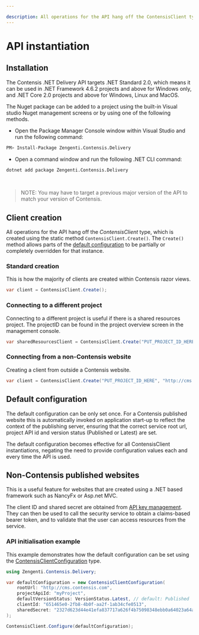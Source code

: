 ```yaml
---

description: All operations for the API hang off the ContensisClient type, which is created using the static method ContensisClient.Create().
---
```

# API instantiation

## Installation

The Contensis .NET Delivery API targets .NET Standard 2.0, which means it can be used in .NET Framework 4.6.2 projects and above for Windows only, and .NET Core 2.0 projects and above for Windows, Linux and MacOS.

The Nuget package can be added to a project using the built-in Visual studio Nuget management screens or by using one of the following methods.

- Open the Package Manager Console window within Visual Studio and run the following command:

```bash
PM> Install-Package Zengenti.Contensis.Delivery
```

- Open a command window and run the following .NET CLI command:

```bash
dotnet add package Zengenti.Contensis.Delivery
```

<br/>

> NOTE: You may have to target a previous major version of the API to match your version of Contensis.

## Client creation

All operations for the API hang off the *ContensisClient* type, which is created using the static method `ContensisClient.Create()`. The `Create()` method allows parts of the [default configuration](#default-configuration) to be partially or completely overridden for that instance.


### Standard creation

This is how the majority of clients are created within Contensis razor views.

```cs
var client = ContensisClient.Create();
```

### Connecting to a different project

Connecting to a different project is useful if there is a shared resources project. The projectID can be found in the project overview screen in the management console.

```cs
var sharedResourcesClient = ContensisClient.Create("PUT_PROJECT_ID_HERE");
```

### Connecting from a non-Contensis website

Creating a client from outside a Contensis website.

```cs
var client = ContensisClient.Create("PUT_PROJECT_ID_HERE", "http://cms.contensis.com", "PUT_CLIENT_ID_HERE", "PUT_SHARED_SECRET_HERE", versionStatus = VersionStatus.Latest);
```

## Default configuration

The default configuration can be only set once. For a Contensis published website this is automatically invoked on application start-up to reflect the context of the publishing server, ensuring that the correct service root url, project API id and version status (Published or Latest) are set.

The default configuration becomes effective for all ContensisClient instantiations, negating the need to provide configuration values each and every time the API is used.

## Non-Contensis published websites

This is a useful feature for websites that are created using a .NET based framework such as NancyFx or Asp.net MVC.

The client ID and shared secret are obtained from [API key management](https://zenhub.zengenti.com/Contensis/11.1/kb/content-types-and-entries/api-keys/api-key-overview.aspx). They can then be used to call the security service to obtain a claims-based bearer token, and to validate that the user can access resources from the service.


### API initialisation example

This example demonstrates how the default configuration can be set using the [ContensisClientConfiguration](/model/contensisclientconfiguration.md) type.

```cs
using Zengenti.Contensis.Delivery;

var defaultConfiguration = new ContensisClientConfiguration(
    rootUrl: "http://cms.contensis.com",
    projectApiId: "myProject",
    defaultVersionStatus: VersionStatus.Latest, // default: Published
    clientId: "651465e0-2fb8-4b0f-aa2f-1ab34cfe0513",
    sharedSecret: "2327d623d44e41efa837717a626f4b75098348ebb0a64023a64a805536024dfb1a558c9c49dc47099e8bc203f60fda80"
);

ContensisClient.Configure(defaultConfiguration);
```
